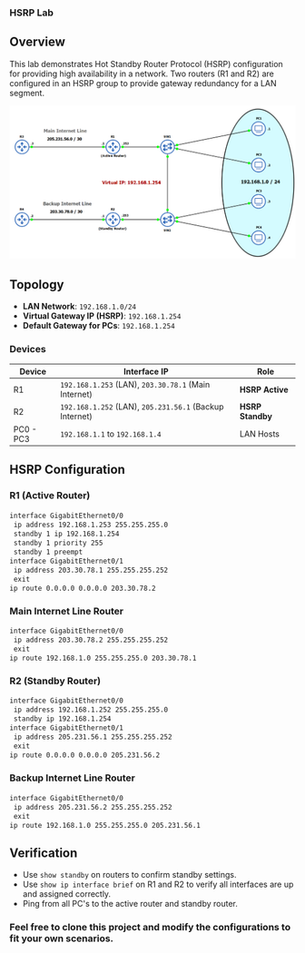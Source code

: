### HSRP Lab

## Overview

This lab demonstrates Hot Standby Router Protocol (HSRP) configuration for providing high availability in a network. 
Two routers (R1 and R2) are configured in an HSRP group to provide gateway redundancy for a LAN segment.

![HSRP Topology](./Images/HSRP_Topology.png)

## Topology

- **LAN Network**: `192.168.1.0/24`
- **Virtual Gateway IP (HSRP)**: `192.168.1.254`
- **Default Gateway for PCs**: `192.168.1.254`

### Devices

| Device | Interface IP | Role |
|--------|--------------|------|
| R1 | `192.168.1.253` (LAN), `203.30.78.1` (Main Internet) | **HSRP Active** |
| R2 | `192.168.1.252` (LAN), `205.231.56.1` (Backup Internet) | **HSRP Standby** |
| PC0 - PC3 | `192.168.1.1` to `192.168.1.4` | LAN Hosts |


## HSRP Configuration

### R1 (Active Router)
```
interface GigabitEthernet0/0
 ip address 192.168.1.253 255.255.255.0
 standby 1 ip 192.168.1.254
 standby 1 priority 255
 standby 1 preempt
interface GigabitEthernet0/1
 ip address 203.30.78.1 255.255.255.252
 exit
ip route 0.0.0.0 0.0.0.0 203.30.78.2
```

### Main Internet Line Router
```
interface GigabitEthernet0/0
 ip address 203.30.78.2 255.255.255.252
 exit
ip route 192.168.1.0 255.255.255.0 203.30.78.1
```

### R2 (Standby Router)
```
interface GigabitEthernet0/0
 ip address 192.168.1.252 255.255.255.0
 standby ip 192.168.1.254
interface GigabitEthernet0/1
 ip address 205.231.56.1 255.255.255.252
 exit
ip route 0.0.0.0 0.0.0.0 205.231.56.2
```

### Backup Internet Line Router
```
interface GigabitEthernet0/0
 ip address 205.231.56.2 255.255.255.252
 exit
ip route 192.168.1.0 255.255.255.0 205.231.56.1
```

## Verification

- Use `show standby` on routers to confirm standby settings.
- Use `show ip interface brief` on R1 and R2 to verify all interfaces are up and assigned correctly.
- Ping from all PC's to the active router and standby router.

### Feel free to clone this project and modify the configurations to fit your own scenarios.

